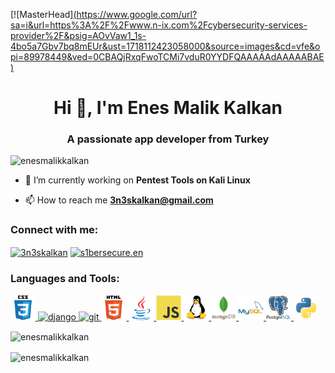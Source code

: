 [![MasterHead][(https://www.google.com/url?sa=i&url=https%3A%2F%2Fwww.n-ix.com%2Fcybersecurity-services-provider%2F&psig=AOvVaw1_1s-4bo5a7Gbv7bq8mEUr&ust=1718112423058000&source=images&cd=vfe&opi=89978449&ved=0CBAQjRxqFwoTCMi7vduR0YYDFQAAAAAdAAAAABAE)](https://src.n-ix.com/uploads/2023/06/13/42a66e04-88c6-43f4-9b41-5d5ac941508a.png)
<h1 align="center">Hi 👋, I'm Enes Malik Kalkan</h1>
<h3 align="center">A passionate app developer from Turkey</h3>

<p align="left"> <img src="https://komarev.com/ghpvc/?username=enesmalikkalkan&label=Profile%20views&color=0e75b6&style=flat" alt="enesmalikkalkan" /> </p>

- 🔭 I’m currently working on **Pentest Tools on Kali Linux**

- 📫 How to reach me **3n3skalkan@gmail.com**

<h3 align="left">Connect with me:</h3>
<p align="left">
<a href="https://linkedin.com/in/3n3skalkan" target="blank"><img align="center" src="https://raw.githubusercontent.com/rahuldkjain/github-profile-readme-generator/master/src/images/icons/Social/linked-in-alt.svg" alt="3n3skalkan" height="30" width="40" /></a>
<a href="https://instagram.com/s1bersecure.en" target="blank"><img align="center" src="https://raw.githubusercontent.com/rahuldkjain/github-profile-readme-generator/master/src/images/icons/Social/instagram.svg" alt="s1bersecure.en" height="30" width="40" /></a>
</p>

<h3 align="left">Languages and Tools:</h3>
<p align="left"> <a href="https://www.w3schools.com/css/" target="_blank" rel="noreferrer"> <img src="https://raw.githubusercontent.com/devicons/devicon/master/icons/css3/css3-original-wordmark.svg" alt="css3" width="40" height="40"/> </a> <a href="https://www.djangoproject.com/" target="_blank" rel="noreferrer"> <img src="https://cdn.worldvectorlogo.com/logos/django.svg" alt="django" width="40" height="40"/> </a> <a href="https://git-scm.com/" target="_blank" rel="noreferrer"> <img src="https://www.vectorlogo.zone/logos/git-scm/git-scm-icon.svg" alt="git" width="40" height="40"/> </a> <a href="https://www.w3.org/html/" target="_blank" rel="noreferrer"> <img src="https://raw.githubusercontent.com/devicons/devicon/master/icons/html5/html5-original-wordmark.svg" alt="html5" width="40" height="40"/> </a> <a href="https://www.java.com" target="_blank" rel="noreferrer"> <img src="https://raw.githubusercontent.com/devicons/devicon/master/icons/java/java-original.svg" alt="java" width="40" height="40"/> </a> <a href="https://developer.mozilla.org/en-US/docs/Web/JavaScript" target="_blank" rel="noreferrer"> <img src="https://raw.githubusercontent.com/devicons/devicon/master/icons/javascript/javascript-original.svg" alt="javascript" width="40" height="40"/> </a> <a href="https://www.linux.org/" target="_blank" rel="noreferrer"> <img src="https://raw.githubusercontent.com/devicons/devicon/master/icons/linux/linux-original.svg" alt="linux" width="40" height="40"/> </a> <a href="https://www.mongodb.com/" target="_blank" rel="noreferrer"> <img src="https://raw.githubusercontent.com/devicons/devicon/master/icons/mongodb/mongodb-original-wordmark.svg" alt="mongodb" width="40" height="40"/> </a> <a href="https://www.mysql.com/" target="_blank" rel="noreferrer"> <img src="https://raw.githubusercontent.com/devicons/devicon/master/icons/mysql/mysql-original-wordmark.svg" alt="mysql" width="40" height="40"/> </a> <a href="https://www.postgresql.org" target="_blank" rel="noreferrer"> <img src="https://raw.githubusercontent.com/devicons/devicon/master/icons/postgresql/postgresql-original-wordmark.svg" alt="postgresql" width="40" height="40"/> </a> <a href="https://www.python.org" target="_blank" rel="noreferrer"> <img src="https://raw.githubusercontent.com/devicons/devicon/master/icons/python/python-original.svg" alt="python" width="40" height="40"/> </a> </p>

<p><img align="center" src="https://github-readme-stats.vercel.app/api/top-langs?username=enesmalikkalkan&show_icons=true&locale=en&layout=compact" alt="enesmalikkalkan" /></p>

<p><img align="center" src="https://github-readme-streak-stats.herokuapp.com/?user=enesmalikkalkan&" alt="enesmalikkalkan" /></p>
